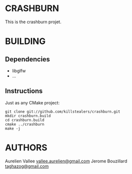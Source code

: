 CRASHBURN
=========
This is the crashburn projet.

BUILDING
========

Dependencies
------------
- libglfw
- ...

Instructions
------------
Just as any CMake project:

    git clone git://github.com/killstealers/crashburn.git
    mkdir crashburn.build
    cd crashburn.build
    cmake ../crashburn
    make -j

AUTHORS
=======
Aurelien Vallee <vallee.aurelien@gmail.com>
Jerome Bouzillard <taghazog@gmail.com>
